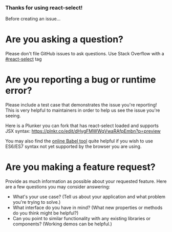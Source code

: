### Thanks for using react-select!

Before creating an issue...

# Are you asking a question?
Please don't file GitHub issues to ask questions. Use Stack Overflow with a [#react-select](http://stackoverflow.com/questions/tagged/react-select) tag


# Are you reporting a bug or runtime error?
Please include a test case that demonstrates the issue you're reporting!
This is very helpful to maintainers in order to help us see the issue you're seeing.

Here is a Plunker you can fork that has react-select loaded and supports JSX syntax:
https://plnkr.co/edit/dHygFMWWqVwaRAfpEmbn?p=preview

You may also find the [online Babel tool](https://babeljs.io/repl/) quite helpful if you wish to use ES6/ES7 syntax not yet supported by the browser you are using.


# Are you making a feature request?
Provide as much information as possible about your requested feature. Here are a few questions you may consider answering:

*   What's your use case? (Tell us about your application and what problem you're trying to solve.)
*   What interface do you have in mind? (What new properties or methods do you think might be helpful?)
*   Can you point to similar functionality with any existing libraries or components? (Working demos can be helpful.)
